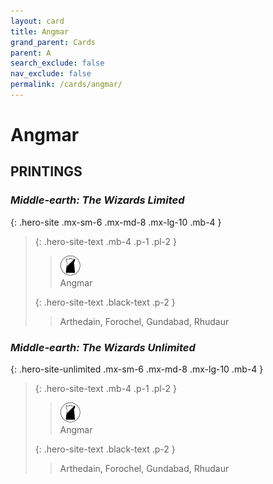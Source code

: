 ```yaml
---
layout: card
title: Angmar
grand_parent: Cards
parent: A
search_exclude: false
nav_exclude: false
permalink: /cards/angmar/
---
```


# Angmar


## PRINTINGS


### _Middle-earth: The Wizards Limited_

{: .hero-site .mx-sm-6 .mx-md-8 .mx-lg-10 .mb-4 }
> {: .hero-site-text .mb-4 .p-1 .pl-2 }
> > <div class="card-mp"><img src="/assets/images/shadow-land.svg"></div>
> > <div class="character-card-name">Angmar</div>
>
> {: .hero-site-text .black-text .p-2 }
> > Arthedain, Forochel, Gundabad, Rhudaur 
> 

### _Middle-earth: The Wizards Unlimited_

{: .hero-site-unlimited .mx-sm-6 .mx-md-8 .mx-lg-10 .mb-4 }
> {: .hero-site-text .mb-4 .p-1 .pl-2 }
> > <div class="card-mp"><img src="/assets/images/shadow-land.svg"></div>
> > <div class="character-card-name">Angmar</div>
>
> {: .hero-site-text .black-text .p-2 }
> > Arthedain, Forochel, Gundabad, Rhudaur 
> 
